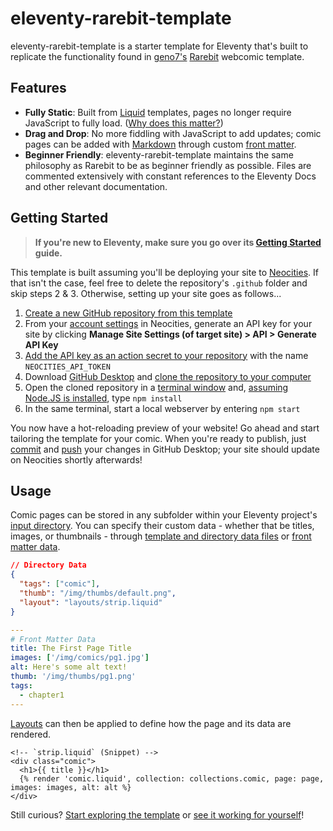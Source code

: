# eleventy-rarebit-template

eleventy-rarebit-template is a starter template for Eleventy that's built to replicate the functionality found in [geno7's](https://geno7.neocities.org/) [Rarebit](https://rarebit.neocities.org/) webcomic template.

## Features

- **Fully Static**: Built from [Liquid](https://www.11ty.dev/docs/languages/liquid/) templates, pages no longer require JavaScript to fully load. ([Why does this matter?](https://adamsilver.io/blog/javascript-isnt-always-available-and-its-not-the-users-fault/))
- **Drag and Drop**: No more fiddling with JavaScript to add updates; comic pages can be added with [Markdown](https://www.11ty.dev/docs/languages/markdown/) through custom [front matter](https://www.11ty.dev/docs/data-frontmatter/).
- **Beginner Friendly**: eleventy-rarebit-template maintains the same philosophy as Rarebit to be as beginner friendly as possible. Files are commented extensively with constant references to the Eleventy Docs and other relevant documentation.

## Getting Started

> **If you're new to Eleventy, make sure you go over its [Getting Started](https://www.11ty.dev/docs/getting-started/) guide.**

This template is built assuming you'll be deploying your site to [Neocities](https://neocities.org/). If that isn't the case, feel free to delete the repository's `.github` folder and skip steps 2 & 3. Otherwise, setting up your site goes as follows...

1. [Create a new GitHub repository from this template](https://docs.github.com/en/repositories/creating-and-managing-repositories/creating-a-repository-from-a-template#creating-a-repository-from-a-template)
2. From your [account settings](https://neocities.org/settings) in Neocities, generate an API key for your site by clicking **Manage Site Settings (of target site) > API > Generate API Key**
3. [Add the API key as an action secret to your repository](https://docs.github.com/en/repositories/creating-and-managing-repositories/creating-a-repository-from-a-template#creating-a-repository-from-a-template) with the name `NEOCITIES_API_TOKEN`
4. Download [GitHub Desktop](https://desktop.github.com/) and [clone the repository to your computer](https://docs.github.com/en/desktop/adding-and-cloning-repositories/cloning-and-forking-repositories-from-github-desktop#cloning-a-repository)
5. Open the cloned repository in a [terminal window](https://www.11ty.dev/docs/terminal-window/) and, [assuming Node.JS is installed](https://nodejs.org/), type `npm install`
6. In the same terminal, start a local webserver by entering `npm start`

You now have a hot-reloading preview of your website! Go ahead and start tailoring the template for your comic. When you're ready to publish, just [commit](https://docs.github.com/en/desktop/making-changes-in-a-branch/committing-and-reviewing-changes-to-your-project-in-github-desktop) and [push]() your changes in GitHub Desktop; your site should update on Neocities shortly afterwards!

## Usage

Comic pages can be stored in any subfolder within your Eleventy project's [input directory](https://www.11ty.dev/docs/config/#input-directory). You can specify their custom data - whether that be titles, images, or thumbnails -  through [template and directory data files](https://www.11ty.dev/docs/data-template-dir/) or [front matter data](https://www.11ty.dev/docs/data-frontmatter/).

```json
// Directory Data
{
  "tags": ["comic"],
  "thumb": "/img/thumbs/default.png",
  "layout": "layouts/strip.liquid"
}
```

```yaml
---
# Front Matter Data
title: The First Page Title
images: ['/img/comics/pg1.jpg']
alt: Here's some alt text!
thumb: '/img/thumbs/pg1.png'
tags:
  - chapter1
---
```

[Layouts](https://www.11ty.dev/docs/layouts/) can then be applied to define how the page and its data are rendered. 

```liquid
<!-- `strip.liquid` (Snippet) -->
<div class="comic">
  <h1>{{ title }}</h1>
  {% render 'comic.liquid', collection: collections.comic, page: page, images: images, alt: alt %}
</div>
```

Still curious? [Start exploring the template](https://github.com/covalria-sow/eleventy-rarebit-template/blob/master/index.liquid) or [see it working for yourself](https://eleventy-rarebit.neocities.org/)!

